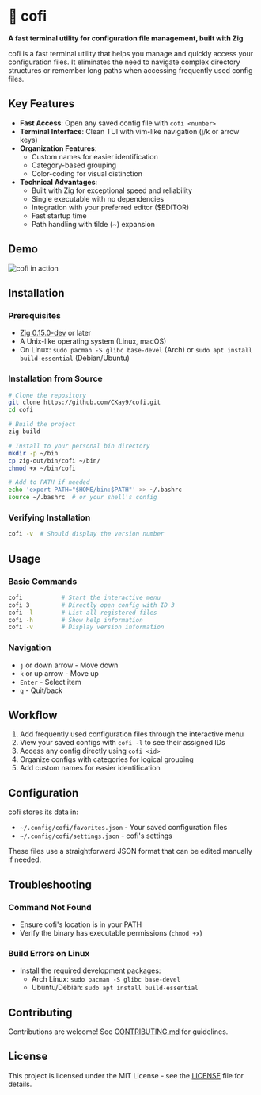 # 🌽 cofi

**A fast terminal utility for configuration file management, built with Zig**

cofi is a fast terminal utility that helps you manage and quickly access your configuration files. It eliminates the need to navigate complex directory structures or remember long paths when accessing frequently used config files.

## Key Features

- **Fast Access**: Open any saved config file with `cofi <number>`
- **Terminal Interface**: Clean TUI with vim-like navigation (j/k or arrow keys)
- **Organization Features**:
  - Custom names for easier identification
  - Category-based grouping
  - Color-coding for visual distinction
- **Technical Advantages**:
  - Built with Zig for exceptional speed and reliability
  - Single executable with no dependencies
  - Integration with your preferred editor ($EDITOR)
  - Fast startup time
  - Path handling with tilde (~) expansion

## Demo

![cofi in action](./images/cofi.gif)

## Installation

### Prerequisites
- [Zig 0.15.0-dev](https://ziglang.org/download/) or later
- A Unix-like operating system (Linux, macOS)
- On Linux: `sudo pacman -S glibc base-devel` (Arch) or `sudo apt install build-essential` (Debian/Ubuntu)

### Installation from Source
```bash
# Clone the repository
git clone https://github.com/CKay9/cofi.git
cd cofi

# Build the project
zig build

# Install to your personal bin directory
mkdir -p ~/bin
cp zig-out/bin/cofi ~/bin/
chmod +x ~/bin/cofi

# Add to PATH if needed
echo 'export PATH="$HOME/bin:$PATH"' >> ~/.bashrc
source ~/.bashrc  # or your shell's config
```

### Verifying Installation
```bash
cofi -v  # Should display the version number
```

## Usage

### Basic Commands
```bash
cofi           # Start the interactive menu
cofi 3         # Directly open config with ID 3
cofi -l        # List all registered files
cofi -h        # Show help information
cofi -v        # Display version information
```

### Navigation
- `j` or down arrow - Move down 
- `k` or up arrow - Move up
- `Enter` - Select item
- `q` - Quit/back

## Workflow

1. Add frequently used configuration files through the interactive menu
2. View your saved configs with `cofi -l` to see their assigned IDs
3. Access any config directly using `cofi <id>`
4. Organize configs with categories for logical grouping
5. Add custom names for easier identification

## Configuration

cofi stores its data in:
- `~/.config/cofi/favorites.json` - Your saved configuration files
- `~/.config/cofi/settings.json` - cofi's settings

These files use a straightforward JSON format that can be edited manually if needed.

## Troubleshooting

### Command Not Found
- Ensure cofi's location is in your PATH
- Verify the binary has executable permissions (`chmod +x`)

### Build Errors on Linux
- Install the required development packages:
  - Arch Linux: `sudo pacman -S glibc base-devel`
  - Ubuntu/Debian: `sudo apt install build-essential`

## Contributing
Contributions are welcome! See [CONTRIBUTING.md](CONTRIBUTING.md) for guidelines.

## License
This project is licensed under the MIT License - see the [LICENSE](LICENSE) file for details.
